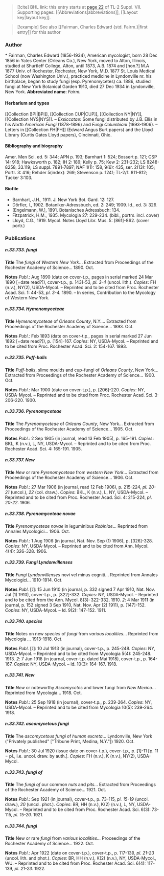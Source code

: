 > [!cite] BHL link: this entry starts at [page 22](https://www.biodiversitylibrary.org/page/33259526) of TL-2 Suppl. VII.
> Supporting pages: [[Abbreviations|abbreviations]], [[Layout key|layout key]].

> [!example] See also [[Fairman, Charles Edward {std. Fairm.}|first entry]] for this author

### Author

\* Fairman, Charles Edward (1856-1934), American mycologist, born 28 Dec 1856 in Yates Center (Orleans Co.), New York, moved to Alton, Illinois, studied at Shurtleff College, Alton, until 1873, A.B. 1874 and \[hon.?\] M.A 1877 Univ. of Rochester, Rochester, New York, M.D. 1877 St. Louis Medical School (now Washington Univ.), practiced medicine in Lyndonville nr. his birthplace, began to study fungi (esp. Pyrenomycetes) ca. 1886, studied fungi at New York Botanical Garden 1910, died 27 Dec 1934 in Lyndonville, New York. 
**Abbreviated name**: *Fairm.*

#### Herbarium and types

[[Collection BPI|BPI]], [[Collection CUP|CUP]], [[Collection NY|NY]], [[Collection NYS|NYS]]. – *Exsiccatae*: Some fungi distributed by J.B. Ellis in his *North American Fungi* (1878-1896) and *Fungi Columbiani* (1893-1906). – Letters in [[Collection FH|FH]] (Edward Angus Burt papers) and the Lloyd Library (Curtis Gates Lloyd papers), Cincinnati, Ohio.

#### Bibliography and biography

Amer. Men Sci. ed. 5: 344; APN p. 193; Barnhart 1: 524; Bossert p. 121; CSP 14: 918; Hawksworth p. 182; IH 2: 189; Kelly p. 75; Kew 2: 231-232; LS 8248-8258, 33.119; LS suppl. 7891-7897; NAF 1(1): 158, 9(6): 435, ser. 2(13): 105; Portr. 3: 416; Rehder 5(index): 269; Stevenson p. 1241; TL-2/1: 811-812; Tucker 3:103.

#### Biofile

- Barnhart, J.H., 1911. J. New York Bot. Gard. 12: 127.
- Dörfler, I., 1902. Botaniker-Adressbuch, ed. 2: 249; 1909. Id., ed. 3: 329.
- \[Engelmann, W.\], 1891. Botanisches Adressbuch: 134.
- Fitzpatrick, H.M., 1935. Mycologia 27: 229-234. (bibl., portrs. incl. cover)
- Lloyd, C.G., 1919. Mycol. Notes Lloyd Libr. Mus. 5: \[861\]-862. (cover portr.)

### Publications

##### n.33.733. fungi

**Title**
The *fungi* of *Western New York*... Extracted from Proceedings of the Rochester Academy of Science... 1890. Oct.

**Notes**
*Publ*.: Aug 1890 (date on cover-t.p., pages in serial marked 24 Mar 1890 \[=date read?\]), cover-t.p., p. \[43\]-53, *pl. 3-4* (uncol. lith.). *Copies*: FH (n.v.), NY(2), USDA-Mycol. – Reprinted and to be cited from Proc. Rochester Acad. Sci. 1: 44-53, *pl. 3-4.* 1890. – In series, Contribution to the Mycology of Western New York.

##### n.33.734. Hymenomyceteae

**Title**
*Hymenomyceteae* of *Orleans County*, N.Y.... Extracted from Proceedings of the Rochester Academy of Science... 1893. Oct.

**Notes**
*Publ*.: Feb 1893 (date on cover-t.p., pages in serial marked 27 Jun 1892 \[=date read?\]), p. \[154\]-167. *Copies*: NY, USDA-Mycol. – Reprinted and to be cited from Proc. Rochester Acad. Sci. 2: 154-167. 1893.

##### n.33.735. Puff-balls

**Title**
*Puff-balls*, slime moulds and cup-fungi of *Orleans County*, New York... Extracted from Proceedings of the Rochester Academy of Science... 1900. Oct.

**Notes**
*Publ*.: Mar 1900 (date on cover-t.p.), p. \[206\]-220. *Copies*: NY, USDA-Mycol. – Reprinted and to be cited from Proc. Rochester Acad. Sci. 3: 206-220. 1900.

##### n.33.736. Pyrenomyceteae

**Title**
The *Pyrenomyceteae* of *Orleans County*, New York... Extracted from Proceedings of the Rochester Academy of Science... 1905. Oct.

**Notes**
*Publ*.: 2 Sep 1905 (in journal, read 13 Feb 1905), p. 165-191. *Copies*: BKL, K (n.v.), L, NY, USDA-Mycol. – Reprinted and to be cited from Proc. Rochester Acad. Sci. 4: 165-191. 1905.

##### n.33.737. New

**Title**
*New* or rare *Pyrenomyceteae* from *western New York*... Extracted from Proceedings of the Rochester Academy of Science... 1906. Oct.

**Notes**
*Publ*.: 27 Mar 1906 (in journal, read 12 Feb 1906), p. 215-224, *pl. 20-21* (uncol.), *22* (col. draw.). *Copies*: BKL, K (n.v.), L, NY, USDA-Mycol. – Reprinted and to be cited from Proc. Rochester Acad. Sci. 4: 215-224, *pl*. *20-22*. 1906.

##### n.33.738. Pyrenomyceteae novae

**Title**
*Pyrenomyceteae novae* in leguminibus *Robiniae*... Reprinted from Annales Mycologici... 1906. Oct.

**Notes**
*Publ*.: 1 Aug 1906 (in journal, Nat. Nov. Sep (1) 1906), p. \[326\]-328. *Copies*: NY, USDA-Mycol. – Reprinted and to be cited from Ann. Mycol. 4(4): 326-328. 1906.

##### n.33.739. Fungi Lyndonvillenses

**Title**
*Fungi Lyndonvillenses* novi vel minus cogniti... Reprinted from Annales Mycologici... 1910-1914. Oct.

**Notes**
*Publ*. \[*1*\]: 15 Jun 1910 (in journal, p. 332 signed 7 Apr 1910, Nat. Nov. Jul (1) 1910), cover-t.p., p. \[322\]-332. *Copies*: NY, USDA-Mycol. – Reprinted and to be cited from the Ann. Mycol. 8(3): 322-332. 1910.
*2*: 4 Mar 1911 (in journal, p. 152 signed 3 Sep 1910, Nat. Nov. Apr (2) 1911), p. \[147\]-152.
*Copies*: NY, USDA-Mycol. – Id. 9(2): 147-152. 1911.

##### n.33.740. species

**Title**
Notes on new *species* of *fungi* from *various localities*... Reprinted from Mycologia ... 1913-1918. Oct.

**Notes**
*Publ*. \[*1*\]: 10 Jul 1913 (in journal), cover-t.p., p. 245-248. *Copies*: NY, USDA-Mycol. – Reprinted and to be cited from Mycologia 5(4): 245-248. 1913.
*2*: 7 Jun 1918 (in journal, cover-t.p. dated Mai 1918), cover-t.p., p. 164-167. *Copies*: NY, USDA-Mycol. – Id. 10(3): 164-167. 1918.

##### n.33.741. New

**Title**
*New* or noteworthy *Ascomycetes* and lower fungi from *New Mexico*... Reprinted from Mycologia... 1918. Oct.

**Notes**
*Publ*.: 25 Sep 1918 (in journal), cover-t.p., p. 239-264. *Copies*: NY, USDA-Mycol. – Reprinted and to be cited from Mycologia 10(5): 239-264. 1918.

##### n.33.742. ascomycetous fungi

**Title**
The *ascomycetous fungi* of *human excreta*... Lyndonville, New York ("Privately published" \["Tribune Print, Medina, N.Y."\]) 1920. Oct.

**Notes**
*Publ*.: 30 Jul 1920 (issue date on cover-t.p.), cover-t.p., p. \[1\]-11 \[p. 11 = pl., i.e. uncol. draw. by auth.\]. *Copies*: FH (n.v.), K (n.v.), NY(2), USDA-Mycol.

##### n.33.743. fungi of

**Title**
The *fungi of* our common *nuts* and *pits*... Extracted from Proceedings of the Rochester Academy of Science... 1921. Oct.

**Notes**
*Publ*.: Sep 1921 (in journal), cover-t.p., p. 73-115, *pl. 15-19* (uncol. draw.), *20* (uncol. phot.). *Copies*: BR, HH (n.v.), K(2) (n.v.), L, NY, USDA-Mycol. – Reprinted and to be cited from Proc. Rochester Acad. Sci. 6(3): 73-115, *pl. 15-20.* 1921.

##### n.33.744. fungi

**Title**
New or rare *fungi* from *various localities*... Proceedings of the Rochester Academy of Science... 1922. Oct.

**Notes**
*Publ*.: Apr 1922 (date on cover-t.p.), cover-t.p., p. 117-139, *pl. 21-23* (uncol. lith. and phot.).
*Copies*: BR, HH (n.v.), K(2) (n.v.), NY, USDA-Mycol., WU. – Reprinted and to be cited from Proc. Rochester Acad. Sci. 6(4): 117-139, *pl. 21-23.* 1922.

